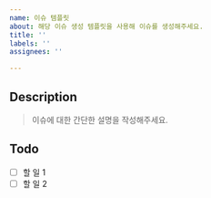 ```yaml
---
name: 이슈 템플릿
about: 해당 이슈 생성 템플릿을 사용해 이슈를 생성해주세요.
title: ''
labels: ''
assignees: ''

---
```


## Description
> 이슈에 대한 간단한 설명을 작성해주세요.

## Todo
- [ ] 할 일 1
- [ ] 할 일 2
